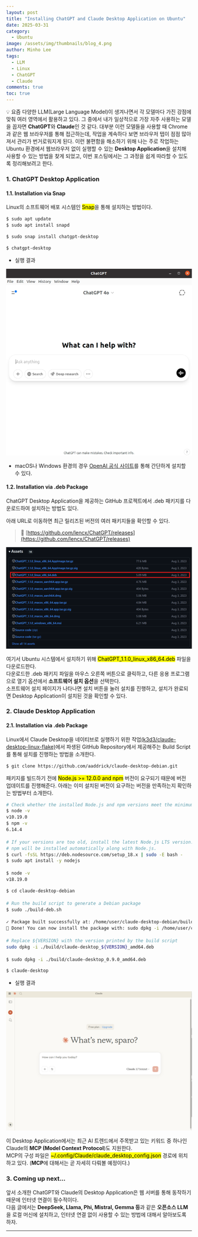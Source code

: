 ```yaml
---
layout: post
title: "Installing ChatGPT and Claude Desktop Application on Ubuntu"
date: 2025-03-31
category:
  - Ubuntu
image: /assets/img/thumbnails/blog_4.png
author: Minho Lee
tags: 
  - LLM
  - Linux
  - ChatGPT
  - Claude
comments: true
toc: true
---
```


💡 요즘 다양한 LLM(Large Language Model)이 생겨나면서 각 모델마다 가진 강점에 맞춰 여러 영역에서 활용하고 있다.
그 중에서 내가 일상적으로 가장 자주 사용하는 모델을 꼽자면 **ChatGPT**와 **Claude**인 것 같다.
대부분 이런 모델들을 사용할 때 Chrome과 같은 웹 브라우저를 통해 접근하는데, 작업을 계속하다 보면 브라우저 탭이 점점 많아져서 관리가 번거로워지게 된다. 이런 불편함을 해소하기 위해 나는 주로 작업하는 Ubuntu 환경에서 웹브라우저 없이 실행할 수 있는 **Desktop Application**을 설치해 사용할 수 있는 방법을 찾게 되었고, 이번 포스팅에서는 그 과정을 쉽게 따라할 수 있도록 정리해보려고 한다.

### 1. ChatGPT Desktop Application
#### 1.1. Installation via Snap
Linux의 소프트웨어 배포 시스템인 <mark>Snap</mark>을 통해 설치하는 방법이다.

```bash
$ sudo apt update
$ sudo apt install snapd
```

```bash
$ sudo snap install chatgpt-desktop
```

```bash
$ chatgpt-desktop
```
* 실행 결과
<p align="center"><img src ="/assets/img/blog/20250331/fig_1.png"></p>

* macOS나 Windows 환경의 경우 [OpenAI 공식 사이트](https://openai.com/chatgpt/desktop/)를 통해 간단하게 설치할 수 있다.

#### 1.2. Installation via .deb Package

ChatGPT Desktop Application을 제공하는 GitHub 프로젝트에서 .deb 패키지를 다운로드하여 설치하는 방법도 있다.

아래 URL로 이동하면 최근 릴리즈된 버전의 여러 패키지들을 확인할 수 있다.

> 🔗 [https://github.com/lencx/ChatGPT/releases](https://github.com/lencx/ChatGPT/releases)

<p align="center"><img src ="/assets/img/blog/20250331/fig_2.png"></p>

여기서 Ubuntu 시스템에서 설치하기 위해 <mark>ChatGPT_1.1.0_linux_x86_64.deb</mark> 파일을 다운로드한다.</br>
다운로드한 .deb 패키지 파일을 마우스 오른쪽 버튼으로 클릭하고, 다른 응용 프로그램으로 열기 옵션에서 **소프트웨어 설치 옵션**을 선택한다.</br>
소프트웨어 설치 페이지가 나타나면 설치 버튼을 눌러 설치를 진행하고, 설치가 완료되면 Desktop Application이 설치된 것을 확인할 수 있다.

### 2. Claude Desktop Application
#### 2.1. Installation via .deb Package
Linux에서 Claude Desktop을 네이티브로 실행하기 위한 작업[(k3d3/claude-desktop-linux-flake)](https://github.com/k3d3/claude-desktop-linux-flake)에서 파생된 GitHub Repository에서 제공해주는 Build Script를 통해 설치를 진행하는 방법을 소개한다.

```bash
$ git clone https://github.com/aaddrick/claude-desktop-debian.git
```

패키지를 빌드하기 전에 <mark>Node.js >= 12.0.0 and npm</mark> 버전이 요구되기 때문에 버전 업데이트를 진행해준다.
아래는 이미 설치된 버전이 요구하는 버전을 만족하는지 확인하는 방법부터 소개한다.

```bash
# Check whether the installed Node.js and npm versions meet the minimum requirement
$ node -v
v10.19.0
$ npm -v
6.14.4

# If your versions are too old, install the latest Node.js LTS version.
# npm will be installed automatically along with Node.js.
$ curl -fsSL https://deb.nodesource.com/setup_18.x | sudo -E bash -
$ sudo apt install -y nodejs

$ node -v
v18.19.0
```

```bash
$ cd claude-desktop-debian

# Run the build script to generate a Debian package
$ sudo ./build-deb.sh

✓ Package built successfully at: /home/user/claude-desktop-debian/build/claude-desktop_0.9.0_amd64.deb
🎉 Done! You can now install the package with: sudo dpkg -i /home/user/claude-desktop-debian/build/claude-desktop_0.9.0_amd64.deb

# Replace ${VERSION} with the version printed by the build script
sudo dpkg -i ./build/claude-desktop_${VERSION}_amd64.deb

$ sudo dpkg -i ./build/claude-desktop_0.9.0_amd64.deb
```

```bash
$ claude-desktop
```

* 실행 결과
<p align="center"><img src ="/assets/img/blog/20250331/fig_3.png"></p>

이 Desktop Application에서는 최근 AI 트렌드에서 주목받고 있는 키워드 중 하나인 Claude의 **MCP (Model Context Protocol**)도 지원한다.</br>
MCP의 구성 파일은 <mark>~/.config/Claude/claude_desktop_config.json</mark> 경로에 위치하고 있다. (**MCP**에 대해서는 곧 자세히 다뤄볼 예정이다.)

### 3. Coming up next...
앞서 소개한 ChatGPT와 Claude의 Desktop Application은 웹 서버를 통해 동작하기 때문에 인터넷 연결이 필수적이다.</br>
다음 글에서는 **DeepSeek, Llama, Phi, Mistral, Gemma 등**과 같은 **오픈소스 LLM**을 로컬 머신에 설치하고, 인터넷 연결 없이 사용할 수 있는 방법에 대해서 알아보도록 하자.

---